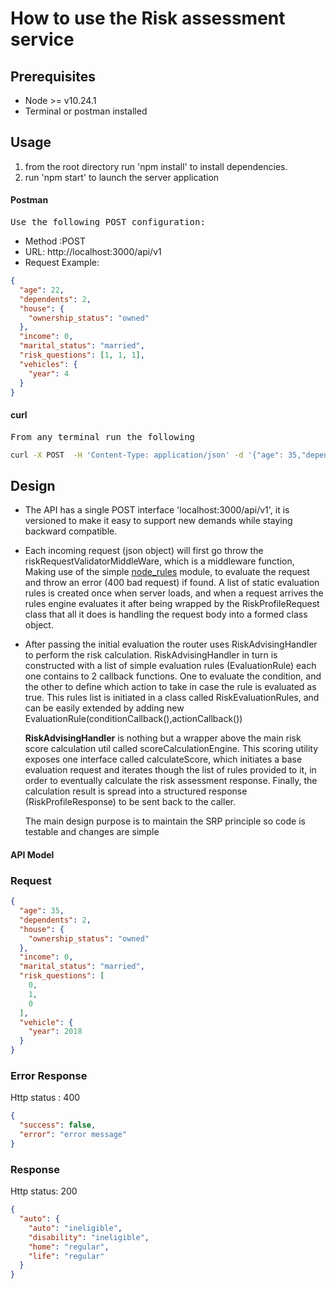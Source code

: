 # How to use the Risk assessment service

## Prerequisites

- Node >= v10.24.1
- Terminal or postman installed

## Usage

1. from the root directory run 'npm install' to install dependencies.
2. run 'npm start' to launch the server application

#### Postman

<pre>Use the following POST configuration:</pre>

* Method :POST
* URL: http://localhost:3000/api/v1
* Request Example:

```json
{
  "age": 22,
  "dependents": 2,
  "house": {
    "ownership_status": "owned"
  },
  "income": 0,
  "marital_status": "married",
  "risk_questions": [1, 1, 1],
  "vehicles": {
    "year": 4
  }
}
```

#### curl

<pre>From any terminal run the following</pre>

```bash
curl -X POST  -H 'Content-Type: application/json' -d '{"age": 35,"dependents": 2,"house": {"ownership_status": "owned"},"income": 0,"marital_status": "married","risk_questions": [0, 1, 0],"vehicle": {"year": 2018}}' localhost:3000/api/v1
```

## Design

* The API has a single POST interface 'localhost:3000/api/v1', it is versioned to make it easy to support new demands while staying backward
  compatible.

* Each incoming request (json object) will first go throw the riskRequestValidatorMiddleWare, which is a middleware function, Making use
  of the simple [node_rules]('https://www.npmjs.com/package/node-rules') module, to evaluate the request and throw an error (400 bad request) if found.
  A list of static evaluation rules is created once when server loads, and when a request arrives the rules engine evaluates it after being wrapped by the
  RiskProfileRequest class that all it does is handling the request body into a formed class object.
  
* After passing the initial evaluation the router uses RiskAdvisingHandler to perform the risk calculation.
  RiskAdvisingHandler in turn is constructed with a list of simple evaluation rules (EvaluationRule) each one contains to 2 callback functions.
  One to evaluate the condition, and the other to define which action to take in case the rule is evaluated as true.
  This rules list is initiated in a class called RiskEvaluationRules, and can be easily extended by adding new EvaluationRule(conditionCallback(),actionCallback())

  <b>RiskAdvisingHandler</b> is nothing but a wrapper above the main risk score calculation util called scoreCalculationEngine.
  This scoring utility exposes one interface called calculateScore, which initiates a base evaluation request and iterates though the list of rules provided to it, in order to eventually 
  calculate the risk assessment response.
  Finally, the calculation result is spread into a structured response (RiskProfileResponse) to be sent back to the caller.
  
  The main design purpose is to maintain the SRP principle so code is testable and changes are simple

#### API Model

### Request

```json
{
  "age": 35,
  "dependents": 2,
  "house": {
    "ownership_status": "owned"
  },
  "income": 0,
  "marital_status": "married",
  "risk_questions": [
    0,
    1,
    0
  ],
  "vehicle": {
    "year": 2018
  }
}
```

### Error Response
Http status : 400 
```json
{
  "success": false,
  "error": "error message"
}
```

### Response
Http status: 200
```json
{
  "auto": {
    "auto": "ineligible",
    "disability": "ineligible",
    "home": "regular",
    "life": "regular"
  }
}
```